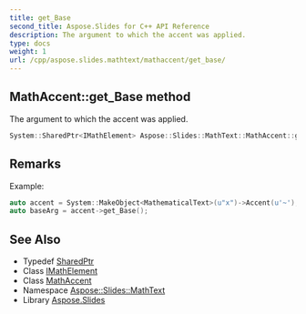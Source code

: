 ```yaml
---
title: get_Base
second_title: Aspose.Slides for C++ API Reference
description: The argument to which the accent was applied.
type: docs
weight: 1
url: /cpp/aspose.slides.mathtext/mathaccent/get_base/
---
```

## MathAccent::get_Base method


The argument to which the accent was applied.

```cpp
System::SharedPtr<IMathElement> Aspose::Slides::MathText::MathAccent::get_Base() override
```

## Remarks


Example: 
```cpp
auto accent = System::MakeObject<MathematicalText>(u"x")->Accent(u'~');
auto baseArg = accent->get_Base();
```

## See Also

* Typedef [SharedPtr](../../../system/sharedptr/)
* Class [IMathElement](../../imathelement/)
* Class [MathAccent](../)
* Namespace [Aspose::Slides::MathText](../../)
* Library [Aspose.Slides](../../../)
